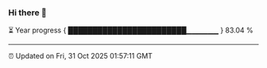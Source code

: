 ### Hi there 👋

⏳ Year progress { ████████████████████████▁▁▁▁▁▁ } 83.04 %

---

⏰ Updated on Fri, 31 Oct 2025 01:57:11 GMT


